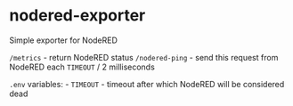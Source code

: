 # nodered-exporter

Simple exporter for NodeRED

`/metrics` - return NodeRED status
`/nodered-ping` - send this request from NodeRED each `TIMEOUT` / 2 milliseconds

`.env` variables:
    - `TIMEOUT` - timeout after which NodeRED will be considered dead